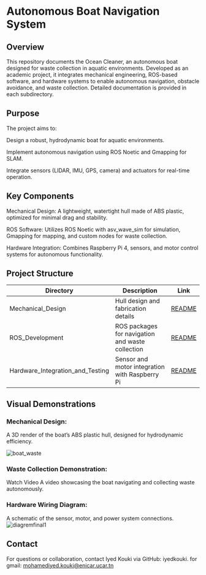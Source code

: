 # Autonomous Boat Navigation System
## Overview
This repository documents the Ocean Cleaner, an autonomous boat designed for waste collection in aquatic environments. Developed as an academic project, it integrates mechanical engineering, ROS-based software, and hardware systems to enable autonomous navigation, obstacle avoidance, and waste collection. Detailed documentation is provided in each subdirectory.
## Purpose

The project aims to:





Design a robust, hydrodynamic boat for aquatic environments.



Implement autonomous navigation using ROS Noetic and Gmapping for SLAM.



Integrate sensors (LIDAR, IMU, GPS, camera) and actuators for real-time operation.
## Key Components





Mechanical Design: A lightweight, watertight hull made of ABS plastic, optimized for minimal drag and stability.



ROS Software: Utilizes ROS Noetic with asv_wave_sim for simulation, Gmapping for mapping, and custom nodes for waste collection.



Hardware Integration: Combines Raspberry Pi 4, sensors, and motor control systems for autonomous functionality.
## Project Structure

| Directory                        | Description                                      | Link   |
|----------------------------------|--------------------------------------------------|--------|
| Mechanical_Design                | Hull design and fabrication details             | [README](Mechanical_Design/README.md) |
| ROS_Development                   | ROS packages for navigation and waste collection | [README]() |
| Hardware_Integration_and_Testing | Sensor and motor integration with Raspberry Pi  | [README](Hardware_Integration_and_Testing/README.md) |



## Visual Demonstrations
### Mechanical Design:
A 3D render of the boat’s ABS plastic hull, designed for hydrodynamic efficiency.

![boat_waste](https://github.com/user-attachments/assets/9516159a-e410-4fd3-bf5e-1988e6ce1b2d)

### Waste Collection Demonstration:

Watch Video
A video showcasing the boat navigating and collecting waste autonomously.
### Hardware Wiring Diagram:

A schematic of the sensor, motor, and power system connections.
![diagremfinal1](https://github.com/user-attachments/assets/b594ab6c-7d6d-4b2a-a45b-90a04f78a790)

## Contact

For questions or collaboration, contact Iyed Kouki via GitHub: iyedkouki.
for gmail: mohamediyed.kouki@enicar.ucar.tn

